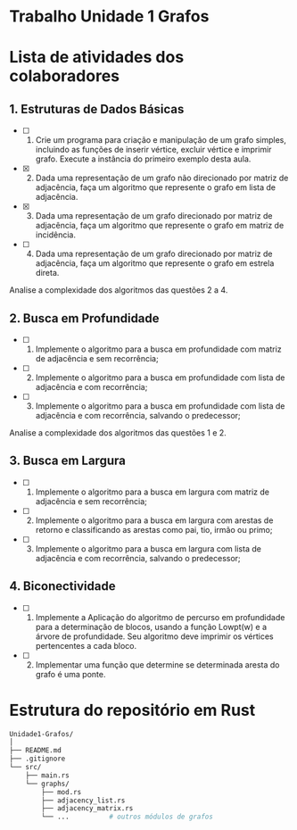 # Trabalho Unidade 1 Grafos

# Lista de atividades dos colaboradores

## 1. Estruturas de Dados Básicas

- [ ] 1. Crie um programa para criação e manipulação de um grafo simples, incluindo as funções de inserir vértice, excluir vértice e imprimir grafo. Execute a instância do primeiro exemplo desta aula.
- [x] 2. Dada uma representação de um grafo não direcionado por matriz de adjacência, faça um algoritmo que represente o grafo em lista de adjacência.
- [x] 3. Dada uma representação de um grafo direcionado por matriz de adjacência, faça um algoritmo que represente o grafo em matriz de incidência.
- [ ] 4. Dada uma representação de um grafo direcionado por matriz de adjacência, faça um algoritmo que represente o grafo em estrela direta.

Analise a complexidade dos algoritmos das questões 2 a 4.

## 2. Busca em Profundidade

- [ ] 1. Implemente o algoritmo para a busca em profundidade com matriz de adjacência e sem recorrência;
- [ ] 2. Implemente o algoritmo para a busca em profundidade com lista de adjacência e com recorrência;
- [ ] 3. Implemente o algoritmo para a busca em profundidade com lista de adjacência e com recorrência, salvando o predecessor;

Analise a complexidade dos algoritmos das questões 1 e 2.

## 3. Busca em Largura

- [ ] 1. Implemente o algoritmo para a busca em largura com matriz de adjacência e sem recorrência;
- [ ] 2. Implemente o algoritmo para a busca em largura com arestas de retorno e classificando as arestas como pai, tio, irmão ou primo;
- [ ] 3. Implemente o algoritmo para a busca em largura com lista de adjacência e com recorrência, salvando o predecessor;

## 4. Biconectividade

- [ ] 1. Implemente a Aplicação do algoritmo de percurso em profundidade para a determinação de blocos, usando a função Lowpt(w) e a árvore de profundidade. Seu algoritmo deve imprimir os vértices pertencentes a cada bloco.
- [ ] 2. Implementar uma função que determine se determinada aresta do grafo é uma ponte.

# Estrutura do repositório em Rust

```bash
Unidade1-Grafos/
│
├── README.md
├── .gitignore
└── src/
    ├── main.rs
    └── graphs/
        ├── mod.rs
        ├── adjacency_list.rs
        ├── adjacency_matrix.rs
        └── ...          # outros módulos de grafos
```
